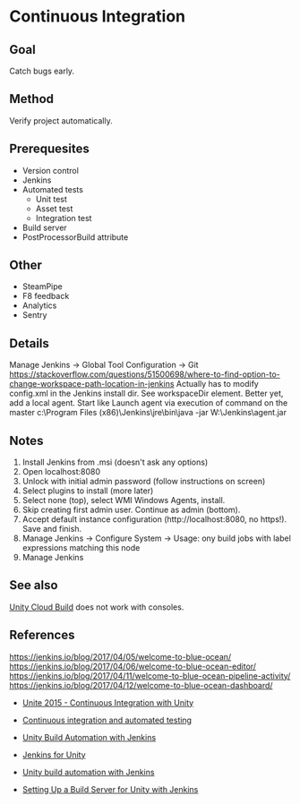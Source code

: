 # Continuous Integration

## Goal
Catch bugs early.

## Method
Verify project automatically.

## Prerequesites
- Version control
- Jenkins
- Automated tests
  - Unit test
  - Asset test
  - Integration test
- Build server
- PostProcessorBuild attribute

## Other
- SteamPipe
- F8 feedback
- Analytics
- Sentry

## Details
Manage Jenkins -> Global Tool Configuration -> Git
https://stackoverflow.com/questions/51500698/where-to-find-option-to-change-workspace-path-location-in-jenkins
Actually has to modify config.xml in the Jenkins install dir. See workspaceDir element.
Better yet, add a local agent. Start like Launch agent via execution of command on the master c:\Program Files (x86)\Jenkins\jre\bin\java -jar W:\Jenkins\agent.jar

## Notes
1. Install Jenkins from .msi (doesn't ask any options)
2. Open localhost:8080
3. Unlock with initial admin password (follow instructions on screen)
4. Select plugins to install (more later)
5. Select none (top), select WMI Windows Agents, install.
6. Skip creating first admin user. Continue as admin (bottom).
7. Accept default instance configuration (http://localhost:8080, no https!). Save and finish.
8. Manage Jenkins -> Configure System -> Usage: ony build jobs with label expressions matching this node
9. Manage Jenkins


## See also
[Unity Cloud Build](https://unity3d.com/unity/features/cloud-build) does not work with consoles.

## References

https://jenkins.io/blog/2017/04/05/welcome-to-blue-ocean/
https://jenkins.io/blog/2017/04/06/welcome-to-blue-ocean-editor/
https://jenkins.io/blog/2017/04/11/welcome-to-blue-ocean-pipeline-activity/
https://jenkins.io/blog/2017/04/12/welcome-to-blue-ocean-dashboard/

- [Unite 2015 - Continuous Integration with Unity](https://www.youtube.com/watch?v=kSXomLkMR68)
- [Continuous integration and automated testing](http://itmattersgames.com/2019/02/18/continuous-integration-and-automated-testing/)
- [Unity Build Automation with Jenkins](https://smashriot.com/unity-build-automation-with-jenkins/)
- [Jenkins for Unity](https://github.com/CarlHalstead/Jenkins-for-Unity)
- [Unity build automation with Jenkins](https://benhoffman.tech/general/2018/07/12/unity-build-automation-with-jenkins.html)


- [Setting Up a Build Server for Unity with Jenkins](https://www.youtube.com/watch?v=4J3SmhGxO1Y)
